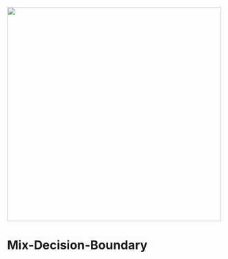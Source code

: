 <img src="https://user-images.githubusercontent.com/18000553/121788335-16309300-cbea-11eb-8f0d-b4db472904e4.jpg" width="500" height="500">

# Mix-Decision-Boundary
